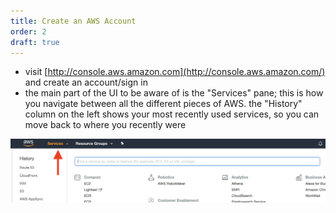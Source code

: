 ```yaml
---
title: Create an AWS Account
order: 2
draft: true
---
```


- visit [http://console.aws.amazon.com](http://console.aws.amazon.com/) and create an account/sign in
- the main part of the UI to be aware of is the "Services" pane; this is how you navigate between all the different pieces of AWS. the "History" column on the left shows your most recently used services, so you can move back to where you recently were

![Arrow pointing to "Services" pane](./services-pane.png)
